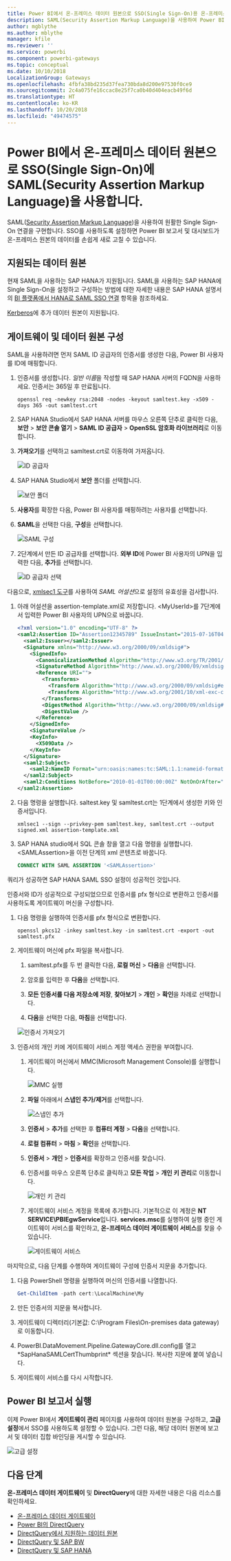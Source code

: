 ```yaml
---
title: Power BI에서 온-프레미스 데이터 원본으로 SSO(Single Sign-On)용 온-프레미스 게이트웨이에서 SAML 사용
description: SAML(Security Assertion Markup Language)을 사용하여 Power BI에서 온-프레미스 데이터 원본으로 SSO(Single Sign-On)를 사용하도록 게이트웨이를 구성합니다.
author: mgblythe
ms.author: mblythe
manager: kfile
ms.reviewer: ''
ms.service: powerbi
ms.component: powerbi-gateways
ms.topic: conceptual
ms.date: 10/10/2018
LocalizationGroup: Gateways
ms.openlocfilehash: 4fbfa38bd235d37fea730bda8d200e97530f0ce9
ms.sourcegitcommit: 2c4a075fe16ccac8e25f7ca0b40d404eacb49f6d
ms.translationtype: HT
ms.contentlocale: ko-KR
ms.lasthandoff: 10/20/2018
ms.locfileid: "49474575"
---
```

# <a name="use-security-assertion-markup-language-saml-for-single-sign-on-sso-from-power-bi-to-on-premises-data-sources"></a>Power BI에서 온-프레미스 데이터 원본으로 SSO(Single Sign-On)에 SAML(Security Assertion Markup Language)을 사용합니다.

SAML([Security Assertion Markup Language](https://www.onelogin.com/pages/saml))을 사용하여 원활한 Single Sign-On 연결을 구현합니다. SSO를 사용하도록 설정하면 Power BI 보고서 및 대시보드가 온-프레미스 원본의 데이터를 손쉽게 새로 고칠 수 있습니다.

## <a name="supported-data-sources"></a>지원되는 데이터 원본

현재 SAML을 사용하는 SAP HANA가 지원됩니다. SAML을 사용하는 SAP HANA에 Single Sign-On을 설정하고 구성하는 방법에 대한 자세한 내용은 SAP HANA 설명서의 [BI 플랫폼에서 HANA로 SAML SSO 연결](https://wiki.scn.sap.com/wiki/display/SAPHANA/SAML+SSO+for+BI+Platform+to+HANA) 항목을 참조하세요.

[Kerberos](service-gateway-sso-kerberos.md)에 추가 데이터 원본이 지원됩니다.

## <a name="configuring-the-gateway-and-data-source"></a>게이트웨이 및 데이터 원본 구성

SAML을 사용하려면 먼저 SAML ID 공급자의 인증서를 생성한 다음, Power BI 사용자를 ID에 매핑합니다.

1. 인증서를 생성합니다. *일반 이름*을 작성할 때 SAP HANA 서버의 FQDN을 사용하세요. 인증서는 365일 후 만료됩니다.

    ```
    openssl req -newkey rsa:2048 -nodes -keyout samltest.key -x509 -days 365 -out samltest.crt
    ```

1. SAP HANA Studio에서 SAP HANA 서버를 마우스 오른쪽 단추로 클릭한 다음, **보안** > **보안 콘솔 열기** > **SAML ID 공급자** > **OpenSSL 암호화 라이브러리**로 이동합니다.

1. **가져오기**를 선택하고 samltest.crt로 이동하여 가져옵니다.

    ![ID 공급자](media/service-gateway-sso-saml/identity-providers.png)

1. SAP HANA Studio에서 **보안** 폴더를 선택합니다.

    ![보안 폴더](media/service-gateway-sso-saml/security-folder.png)

1. **사용자**를 확장한 다음, Power BI 사용자를 매핑하려는 사용자를 선택합니다.

1. **SAML**을 선택한 다음, **구성**을 선택합니다.

    ![SAML 구성](media/service-gateway-sso-saml/configure-saml.png)

1. 2단계에서 만든 ID 공급자를 선택합니다. **외부 ID**에 Power BI 사용자의 UPN을 입력한 다음, **추가**를 선택합니다.

    ![ID 공급자 선택](media/service-gateway-sso-saml/select-identity-provider.png)

다음으로, [xmlsec1 도구](http://sgros.blogspot.com/2013/01/signing-xml-document-using-xmlsec1.html)를 사용하여 *SAML 어설션*으로 설정의 유효성을 검사합니다.

1. 아래 어설션을 assertion-template.xml로 저장합니다. \<MyUserId\>를 7단계에서 입력한 Power BI 사용자의 UPN으로 바꿉니다.

    ```xml
    <?xml version="1.0" encoding="UTF-8" ?>
    <saml2:Assertion ID="Assertion12345789" IssueInstant="2015-07-16T04:47:49.858Z" Version="2.0" xmlns:saml2="urn:oasis:names:tc:SAML:2.0:assertion">
      <saml2:Issuer></saml2:Issuer> 
      <Signature xmlns="http://www.w3.org/2000/09/xmldsig#">
        <SignedInfo>
          <CanonicalizationMethod Algorithm="http://www.w3.org/TR/2001/REC-xml-c14n-20010315"/>
          <SignatureMethod Algorithm="http://www.w3.org/2000/09/xmldsig#rsa-sha1"/>
          <Reference URI="">
            <Transforms>
              <Transform Algorithm="http://www.w3.org/2000/09/xmldsig#enveloped-signature"/>
              <Transform Algorithm="http://www.w3.org/2001/10/xml-exc-c14n#"/>
            </Transforms>
            <DigestMethod Algorithm="http://www.w3.org/2000/09/xmldsig#sha1"/>
            <DigestValue />
          </Reference>
        </SignedInfo>
        <SignatureValue />
        <KeyInfo>
          <X509Data />
        </KeyInfo>
      </Signature>
      <saml2:Subject>
        <saml2:NameID Format="urn:oasis:names:tc:SAML:1.1:nameid-format:unspecified"><MyUserId></saml2:NameID>
      </saml2:Subject>
      <saml2:Conditions NotBefore="2010-01-01T00:00:00Z" NotOnOrAfter="2050-01-01T00:00:00Z"/>
    </saml2:Assertion>
    ```

1. 다음 명령을 실행합니다. saltest.key 및 samltest.crt는 1단계에서 생성한 키와 인증서입니다.

    ```
    xmlsec1 --sign --privkey-pem samltest.key, samltest.crt --output signed.xml assertion-template.xml
    ```

1. SAP HANA studio에서 SQL 콘솔 창을 열고 다음 명령을 실행합니다. \<SAMLAssertion\>을 이전 단계의 xml 콘텐츠로 바꿉니다.

    ```SQL
    CONNECT WITH SAML ASSERTION '<SAMLAssertion>'
    ```

쿼리가 성공하면 SAP HANA SAML SSO 설정이 성공적인 것입니다.

인증서와 ID가 성공적으로 구성되었으므로 인증서를 pfx 형식으로 변환하고 인증서를 사용하도록 게이트웨이 머신을 구성합니다.

1. 다음 명령을 실행하여 인증서를 pfx 형식으로 변환합니다.

    ```
    openssl pkcs12 -inkey samltest.key -in samltest.crt -export -out samltest.pfx
    ```

1. 게이트웨이 머신에 pfx 파일을 복사합니다.

    1. samltest.pfx를 두 번 클릭한 다음, **로컬 머신** > **다음**을 선택합니다.

    1. 암호를 입력한 후 **다음**을 선택합니다.

    1. **모든 인증서를 다음 저장소에 저장**, **찾아보기** > **개인** > **확인**을 차례로 선택합니다.

    1. **다음**을 선택한 다음, **마침**을 선택합니다.

    ![인증서 가져오기](media/service-gateway-sso-saml/import-certificate.png)

1. 인증서의 개인 키에 게이트웨이 서비스 계정 액세스 권한을 부여합니다.

    1. 게이트웨이 머신에서 MMC(Microsoft Management Console)를 실행합니다.

        ![MMC 실행](media/service-gateway-sso-saml/run-mmc.png)

    1. **파일** 아래에서 **스냅인 추가/제거**를 선택합니다.

        ![스냅인 추가](media/service-gateway-sso-saml/add-snap-in.png)

    1. **인증서** > **추가**를 선택한 후 **컴퓨터 계정** > **다음**을 선택합니다.

    1. **로컬 컴퓨터** > **마침** > **확인**을 선택합니다.

    1. **인증서** > **개인** > **인증서**를 확장하고 인증서를 찾습니다.

    1. 인증서를 마우스 오른쪽 단추로 클릭하고 **모든 작업** > **개인 키 관리**로 이동합니다.

        ![개인 키 관리](media/service-gateway-sso-saml/manage-private-keys.png)

    1. 게이트웨이 서비스 계정을 목록에 추가합니다. 기본적으로 이 계정은 **NT SERVICE\PBIEgwService**입니다. **services.msc**를 실행하여 실행 중인 게이트웨이 서비스를 확인하고, **온-프레미스 데이터 게이트웨이 서비스**를 찾을 수 있습니다.

        ![게이트웨이 서비스](media/service-gateway-sso-saml/gateway-service.png)

마지막으로, 다음 단계를 수행하여 게이트웨이 구성에 인증서 지문을 추가합니다.

1. 다음 PowerShell 명령을 실행하여 머신의 인증서를 나열합니다.

    ```powershell
    Get-ChildItem -path cert:\LocalMachine\My
    ```
1. 만든 인증서의 지문을 복사합니다.

1. 게이트웨이 디렉터리(기본값: C:\Program Files\On-premises data gateway)로 이동합니다.

1. PowerBI.DataMovement.Pipeline.GatewayCore.dll.config를 열고 \*SapHanaSAMLCertThumbprint\* 섹션을 찾습니다. 복사한 지문에 붙여 넣습니다.

1. 게이트웨이 서비스를 다시 시작합니다.

## <a name="running-a-power-bi-report"></a>Power BI 보고서 실행

이제 Power BI에서 **게이트웨이 관리** 페이지를 사용하여 데이터 원본을 구성하고, **고급 설정**에서 SSO를 사용하도록 설정할 수 있습니다. 그런 다음, 해당 데이터 원본에 보고서 및 데이터 집합 바인딩을 게시할 수 있습니다.

![고급 설정](media/service-gateway-sso-saml/advanced-settings.png)

## <a name="next-steps"></a>다음 단계

**온-프레미스 데이터 게이트웨이** 및 **DirectQuery**에 대한 자세한 내용은 다음 리소스를 확인하세요.

* [온-프레미스 데이터 게이트웨이](service-gateway-onprem.md)
* [Power BI의 DirectQuery](desktop-directquery-about.md)
* [DirectQuery에서 지원하는 데이터 원본](desktop-directquery-data-sources.md)
* [DirectQuery 및 SAP BW](desktop-directquery-sap-bw.md)
* [DirectQuery 및 SAP HANA](desktop-directquery-sap-hana.md)